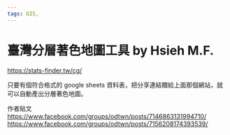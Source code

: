 ```yaml
---
tags: GIS,
---
```


# 臺灣分層著色地圖工具 by Hsieh M.F. 

https://stats-finder.tw/cg/

只要有個符合格式的 google sheets 資料表，把分享連結餵給上面那個網站，就可以自動產出分層著色地圖。

作者貼文
https://www.facebook.com/groups/odtwn/posts/7146863131994710/
https://www.facebook.com/groups/odtwn/posts/7156208174393539/